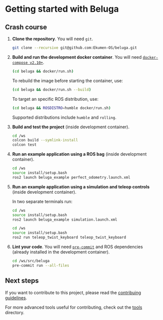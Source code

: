 # Getting started with Beluga

## Crash course

1. **Clone the repository**. You will need `git`.

   ```bash
   git clone --recursive git@github.com:Ekumen-OS/beluga.git
   ```

1. **Build and run the development docker container**. You will need [`docker-compose v2.10+`](https://github.com/docker/compose/tree/v2).

   ```bash
   (cd beluga && docker/run.sh)
   ```
   To rebuild the image before starting the container, use:
   ```bash
   (cd beluga && docker/run.sh --build)
   ```
   To target an specific ROS distribution, use:
   ```bash
   (cd beluga && ROSDISTRO=humble docker/run.sh)
   ```
   Supported distributions include `humble` and `rolling`.

1. **Build and test the project** (inside development container).

    ```bash
    cd /ws
    colcon build --symlink-install
    colcon test
    ```

1. **Run an example application using a ROS bag** (inside development container).

    ```bash
    cd /ws
    source install/setup.bash
    ros2 launch beluga_example perfect_odometry.launch.xml
    ```

1. **Run an example application using a simulation and teleop controls** (inside development container).

    In two separate terminals run:
    ```bash
    cd /ws
    source install/setup.bash
    ros2 launch beluga_example simulation.launch.xml
    ```
    ```bash
    cd /ws
    source install/setup.bash
    ros2 run teleop_twist_keyboard teleop_twist_keyboard
    ```

1. **Lint your code**. You will need [`pre-commit`](https://pre-commit.com/) and ROS dependencies (already installed in the development container).

    ```bash
    cd /ws/src/beluga
    pre-commit run --all-files
    ```

## Next steps

If you want to contribute to this project, please read the [contribuing guidelines](CONTRIBUTING.md).

For more advanced tools useful for contributing, check out the [tools](./tools/) directory.

